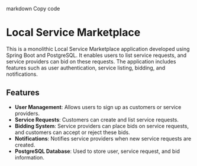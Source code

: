 markdown
Copy code
# Local Service Marketplace

This is a monolithic Local Service Marketplace application developed using Spring Boot and PostgreSQL. It enables users to list service requests, and service providers can bid on these requests. The application includes features such as user authentication, service listing, bidding, and notifications.

## Features

- **User Management**: Allows users to sign up as customers or service providers.
- **Service Requests**: Customers can create and list service requests.
- **Bidding System**: Service providers can place bids on service requests, and customers can accept or reject these bids.
- **Notifications**: Notifies service providers when new service requests are created.
- **PostgreSQL Database**: Used to store user, service request, and bid information.